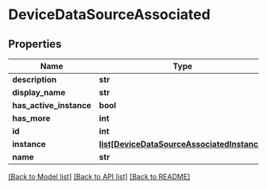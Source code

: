 # DeviceDataSourceAssociated

## Properties
Name | Type | Description | Notes
------------ | ------------- | ------------- | -------------
**description** | **str** |  | [optional] 
**display_name** | **str** |  | [optional] 
**has_active_instance** | **bool** |  | [optional] 
**has_more** | **int** |  | [optional] 
**id** | **int** |  | [optional] 
**instance** | [**list[DeviceDataSourceAssociatedInstance]**](DeviceDataSourceAssociatedInstance.md) |  | [optional] 
**name** | **str** |  | [optional] 

[[Back to Model list]](../README.md#documentation-for-models) [[Back to API list]](../README.md#documentation-for-api-endpoints) [[Back to README]](../README.md)


